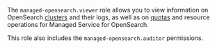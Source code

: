 The `managed-opensearch.viewer` role allows you to view information on OpenSearch [clusters](../../managed-opensearch/concepts/index.md) and their logs, as well as on [quotas](../../managed-opensearch/concepts/limits.md#quotas) and resource operations for Managed Service for OpenSearch.

This role also includes the `managed-opensearch.auditor` permissions.
